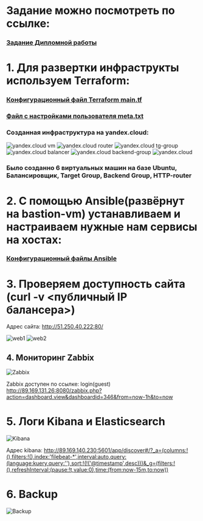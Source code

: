  # Задание можно посмотреть по ссылке:
### [Задание Дипломной работы](https://github.com/netology-code/sys-diplom)

# 1. Для развертки инфраструкты используем Terraform:
### [Конфигурационный файл Terraform main.tf](https://github.com/ZetIxzet/sys-diplom/blob/main/diplom/terraform/main.tf)
### [Файл с настройками пользователя meta.txt](https://github.com/ZetIxzet/sys-diplom/blob/main/diplom/terraform/meta.yml)

### Созданная инфраструктура на yandex.cloud:
![yandex.cloud](https://github.com/ZetIxzet/sys-diplom/blob/main/image/ya%20cloud%20all.png)
vm
![yandex.cloud](https://github.com/ZetIxzet/sys-diplom/blob/main/image/ya%20cloud%20vm.png)
router
![yandex.cloud](https://github.com/ZetIxzet/sys-diplom/blob/main/image/ya%20cloud%20router.png)
tg-group
![yandex.cloud](https://github.com/ZetIxzet/sys-diplom/blob/main/image/ya%20cloud%20tg%20group.png)
balancer
![yandex.cloud](https://github.com/ZetIxzet/sys-diplom/blob/main/image/ya%20cloud%20balancer.png)
backend-group
![yandex.cloud](https://github.com/ZetIxzet/sys-diplom/blob/main/image/ya%20cloud%20backend-group.png)

### Было созданно 6 виртуальных машин на базе Ubuntu, Балансировщик, Target Group, Backend Group, HTTP-router

# 2. С помощью Ansible(развёрнут на bastion-vm) устанавливаем и настраиваем нужные нам сервисы на хостах:

### [Конфигурационный файлы Ansible](https://github.com/ZetIxzet/sys-diplom/tree/main/diplom/ansible)

# 3. Проверяем доступность сайта (curl -v <публичный IP балансера>)

Адрес сайта: 
http://51.250.40.222:80/

![web1](https://github.com/ZetIxzet/sys-diplom/blob/main/image/curl%20web1.png)
![web2](https://github.com/ZetIxzet/sys-diplom/blob/main/image/curl%20web2.png)

## 4. Мониторинг Zabbix
![Zabbix](https://github.com/ZetIxzet/sys-diplom/blob/main/image/zabbix.png)

Zabbix доступен по ссылке:
login(guest)
http://89.169.131.26:8080/zabbix.php?action=dashboard.view&dashboardid=346&from=now-1h&to=now

# 5. Логи Kibana и Elasticsearch

![Kibana](https://github.com/ZetIxzet/sys-diplom/blob/main/image/kibana.png)

Адрес kibana:
http://89.169.140.230:5601/app/discover#/?_a=(columns:!(),filters:!(),index:'filebeat-*',interval:auto,query:(language:kuery,query:''),sort:!(!('@timestamp',desc)))&_g=(filters:!(),refreshInterval:(pause:!t,value:0),time:(from:now-15m,to:now))

# 6. Backup

![Backup](https://github.com/ZetIxzet/sys-diplom/blob/main/image/backup.png)

